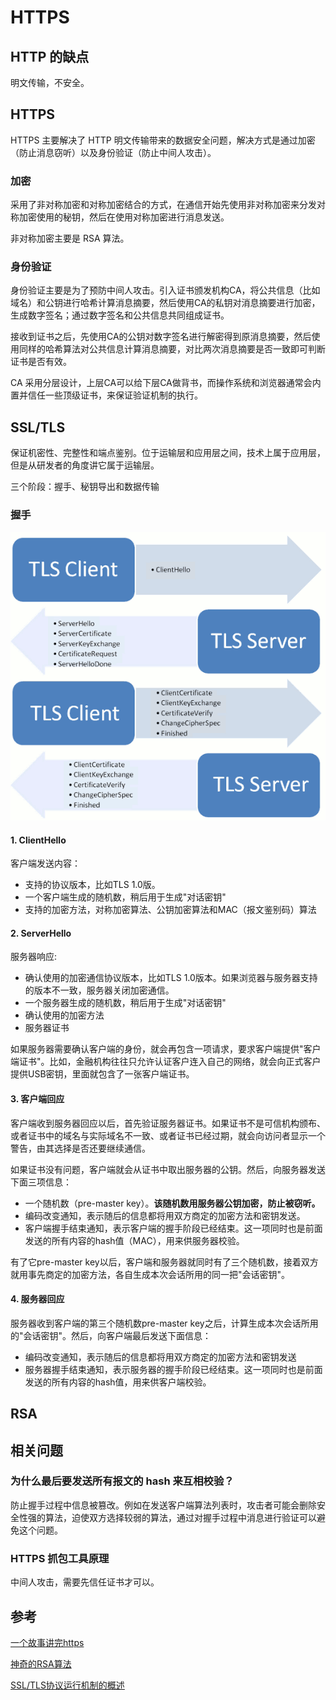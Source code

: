 # HTTPS

## HTTP 的缺点

明文传输，不安全。

## HTTPS

HTTPS 主要解决了 HTTP 明文传输带来的数据安全问题，解决方式是通过加密（防止消息窃听）以及身份验证（防止中间人攻击）。

### 加密

采用了非对称加密和对称加密结合的方式，在通信开始先使用非对称加密来分发对称加密使用的秘钥，然后在使用对称加密进行消息发送。

非对称加密主要是 RSA 算法。

### 身份验证

身份验证主要是为了预防中间人攻击。引入证书颁发机构CA，将公共信息（比如域名）和公钥进行哈希计算消息摘要，然后使用CA的私钥对消息摘要进行加密，生成数字签名；通过数字签名和公共信息共同组成证书。

接收到证书之后，先使用CA的公钥对数字签名进行解密得到原消息摘要，然后使用同样的哈希算法对公共信息计算消息摘要，对比两次消息摘要是否一致即可判断证书是否有效。

CA 采用分层设计，上层CA可以给下层CA做背书，而操作系统和浏览器通常会内置并信任一些顶级证书，来保证验证机制的执行。

## SSL/TLS

保证机密性、完整性和端点鉴别。位于运输层和应用层之间，技术上属于应用层，但是从研发者的角度讲它属于运输层。

三个阶段：握手、秘钥导出和数据传输

### 握手

![TLS &#x63E1;&#x624B;&#x8FC7;&#x7A0B;](../../../.gitbook/assets/image%20%2819%29.png)



#### 1. ClientHello

客户端发送内容：

* 支持的协议版本，比如TLS 1.0版。
* 一个客户端生成的随机数，稍后用于生成"对话密钥"
* 支持的加密方法，对称加密算法、公钥加密算法和MAC（报文鉴别码）算法

#### 2. ServerHello

服务器响应:

* 确认使用的加密通信协议版本，比如TLS 1.0版本。如果浏览器与服务器支持的版本不一致，服务器关闭加密通信。
* 一个服务器生成的随机数，稍后用于生成"对话密钥"
* 确认使用的加密方法
* 服务器证书

如果服务器需要确认客户端的身份，就会再包含一项请求，要求客户端提供"客户端证书"。比如，金融机构往往只允许认证客户连入自己的网络，就会向正式客户提供USB密钥，里面就包含了一张客户端证书。

#### 3. 客户端回应

客户端收到服务器回应以后，首先验证服务器证书。如果证书不是可信机构颁布、或者证书中的域名与实际域名不一致、或者证书已经过期，就会向访问者显示一个警告，由其选择是否还要继续通信。

如果证书没有问题，客户端就会从证书中取出服务器的公钥。然后，向服务器发送下面三项信息：

* 一个随机数（pre-master  key）。**该随机数用服务器公钥加密，防止被窃听。**
* 编码改变通知，表示随后的信息都将用双方商定的加密方法和密钥发送。
* 客户端握手结束通知，表示客户端的握手阶段已经结束。这一项同时也是前面发送的所有内容的hash值（MAC），用来供服务器校验。

有了它pre-master  key以后，客户端和服务器就同时有了三个随机数，接着双方就用事先商定的加密方法，各自生成本次会话所用的同一把"会话密钥"。

#### 4. 服务器回应

服务器收到客户端的第三个随机数pre-master key之后，计算生成本次会话所用的"会话密钥"。然后，向客户端最后发送下面信息：

* 编码改变通知，表示随后的信息都将用双方商定的加密方法和密钥发送
* 服务器握手结束通知，表示服务器的握手阶段已经结束。这一项同时也是前面发送的所有内容的hash值，用来供客户端校验。

## RSA

## 相关问题

### 为什么最后要发送所有报文的 hash  来互相校验？

防止握手过程中信息被篡改。例如在发送客户端算法列表时，攻击者可能会删除安全性强的算法，迫使双方选择较弱的算法，通过对握手过程中消息进行验证可以避免这个问题。

### HTTPS 抓包工具原理

中间人攻击，需要先信任证书才可以。

## 参考

[一个故事讲完https](https://mp.weixin.qq.com/s/StqqafHePlBkWAPQZg3NrA)

[神奇的RSA算法](https://wenhaiz.xyz/amazing-rsa)

[SSL/TLS协议运行机制的概述](https://www.ruanyifeng.com/blog/2014/02/ssl_tls.html)

